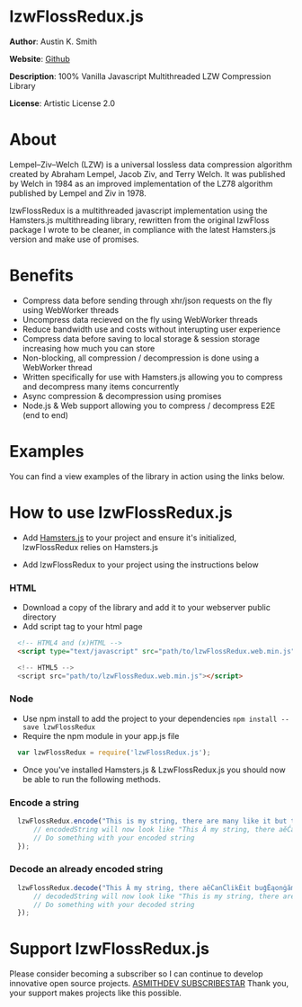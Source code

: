 # lzwFlossRedux.js

**Author**: Austin K. Smith

**Website**: [Github](https://github.com/austinksmith/lzwFlossRedux.js)

**Description**: 100% Vanilla Javascript Multithreaded LZW Compression Library

**License**: Artistic License 2.0

# About

Lempel–Ziv–Welch (LZW) is a universal lossless data compression algorithm created by Abraham Lempel, Jacob Ziv, and Terry Welch. It was published by Welch in 1984 as an improved implementation of the LZ78 algorithm published by Lempel and Ziv in 1978.

lzwFlossRedux is a multithreaded javascript implementation using the Hamsters.js multithreading library, rewritten from the original lzwFloss package I wrote to be cleaner, in compliance with the latest Hamsters.js version and make use of promises.

# Benefits

  * Compress data before sending through xhr/json requests on the fly using WebWorker threads
  * Uncompress data recieved on the fly using WebWorker threads
  * Reduce bandwidth use and costs without interupting user experience
  * Compress data before saving to local storage & session storage increasing how much you can store
  * Non-blocking, all compression / decompression is done using a WebWorker thread
  * Written specifically for use with Hamsters.js allowing you to compress and decompress many items concurrently
  * Async compression & decompression using promises
  * Node.js & Web support allowing you to compress / decompress E2E (end to end)

# Examples

You can find a view examples of the library in action using the links below.



# How to use lzwFlossRedux.js

  * Add [Hamsters.js](https://www.hamsters.io) to your project and ensure it's initialized, lzwFlossRedux relies on Hamsters.js

  * Add lzwFlossRedux to your project using the instructions below

  ### HTML

  * Download a copy of the library and add it to your webserver public directory
  * Add script tag to your html page

  ```html
	<!-- HTML4 and (x)HTML -->
	<script type="text/javascript" src="path/to/lzwFlossRedux.web.min.js">

	<!-- HTML5 -->
	<script src="path/to/lzwFlossRedux.web.min.js"></script>
  ```

  ### Node

  * Use npm install to add the project to your dependencies `npm install --save lzwFlossRedux`
  * Require the npm module in your app.js file

  ```js
 	var lzwFlossRedux = require('lzwFlossRedux.js');
  ```

  * Once you've installed Hamsters.js & LzwFlossRedux.js you should now be able to run the following methods.

  ### Encode a string

  ```js
	lzwFlossRedux.encode("This is my string, there are many like it but this one is mine.").then(function(encodedString) {
		// encodedString will now look like "This Ă my string, there aĕĆanĈlikĖit buģĒąonġămče."
		// Do something with your encoded string
	});
  ```
  ### Decode an already encoded string

  ```js
	lzwFlossRedux.decode("This Ă my string, there aĕĆanĈlikĖit buģĒąonġămče.").then(function(decodedString) {
		// decodedString will now look like "This is my string, there are many like it but this one is mine."
		// Do something with your decoded string
	});
  ```

# Support lzwFlossRedux.js

Please consider becoming a subscriber so I can continue to develop innovative open source projects. [ASMITHDEV SUBSCRIBESTAR](https://www.subscribestar.com/asmithdev) Thank you, your support makes projects like this possible.
